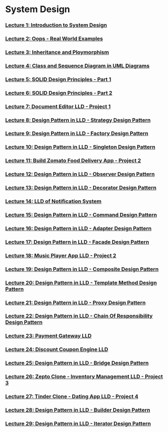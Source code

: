 # System Design 


### [Lecture 1: Introduction to System Design](/system-design/1/1.md)
### [Lecture 2: Oops - Real World Examples](/system-design/2/2.md)
### [Lecture 3: Inheritance and Ploymorphism](/system-design/3/3.md)
### [Lecture 4: Class and Sequence Diagram in UML Diagrams](/system-design/4/4.md)
### [Lecture 5: SOLID Design Principles - Part 1](/system-design/5/5.md)
### [Lecture 6: SOLID Design Principles - Part 2](/system-design/6/6.md)
### [Lecture 7: Document Editor LLD - Project 1](/system-design/7/7.md)
### [Lecture 8: Design Pattern in LLD - Strategy Design Pattern](/system-design/8/8.md)
### [Lecture 9: Design Pattern in LLD - Factory Design Pattern](/system-design/9/9.md)
### [Lecture 10: Design Pattern in LLD - Singleton Design Pattern](/system-design/10/10.md)
### [Lecture 11: Build Zomato Food Delivery App - Project 2](https://github.com/skp3214/ZomatoLite)
### [Lecture 12: Design Pattern in LLD - Observer Design Pattern](/system-design/12/12.md)
### [Lecture 13: Design Pattern in LLD - Decorator Design Pattern](/system-design/13/13.md)
### [Lecture 14: LLD of Notification System](/system-design/14/14.md)
### [Lecture 15: Design Pattern in LLD - Command Design Pattern](/system-design/15/15.md)
### [Lecture 16: Design Pattern in LLD - Adapter Design Pattern](/system-design/16/16.md)
### [Lecture 17: Design Pattern in LLD - Facade Design Pattern](/system-design/17/17.md)
### [Lecture 18: Music Player App LLD - Project 2](https://github.com/skp3214/SpotifyLite.git)
### [Lecture 19: Design Pattern in LLD - Composite Design Pattern](/system-design/19/19.md)
### [Lecture 20: Design Pattern in LLD - Template Method Design Pattern](/system-design/20/20.md)
### [Lecture 21: Design Pattern in LLD - Proxy Design Pattern](/system-design/21/21.md)
### [Lecture 22: Design Pattern in LLD - Chain Of Responsibility Design Pattern](/system-design/22/22.md)
### [Lecture 23: Payment Gateway LLD](/system-design/23/23.md)
### [Lecture 24: Discount Coupon Engine LLD](/system-design/24/24.md)
### [Lecture 25: Design Pattern in LLD - Bridge Design Pattern](/system-design/25/25.md)
### [Lecture 26: Zepto Clone - Inventory Management LLD - Project 3](https://github.com/skp3214/ZeptoLite.git)
### [Lecture 27: Tinder Clone - Dating App LLD - Project 4](https://github.com/skp3214/TinderLite-DatingApp-LLD-Project.git)
### [Lecture 28: Design Pattern in LLD - Builder Design Pattern](/system-design/28/28.md)
### [Lecture 29: Design Pattern in LLD - Iterator Design Pattern](/system-design/29/29.md)